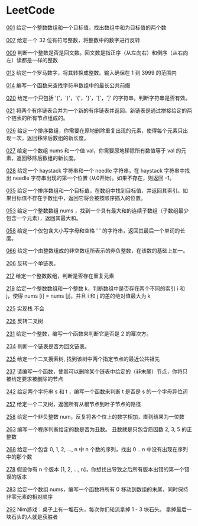 # LeetCode


[001](https://github.com/qiushui233/lintCode/blob/master/Leetcode/leet001.java)
给定一个整数数组和一个目标值，找出数组中和为目标值的两个数

[007](https://github.com/qiushui233/lintCode/blob/master/Leetcode/leet007.java)
给定一个 32 位有符号整数，将整数中的数字进行反转

[009](https://github.com/qiushui233/lintCode/blob/master/Leetcode/leet009.java)
判断一个整数是否是回文数。回文数是指正序（从左向右）和倒序（从右向左）读都是一样的整数

[013](https://github.com/qiushui233/lintCode/blob/master/Leetcode/leet013.java)
给定一个罗马数字，将其转换成整数。输入确保在 1 到 3999 的范围内

[014](https://github.com/qiushui233/lintCode/blob/master/Leetcode/leet014.java)
编写一个函数来查找字符串数组中的最长公共前缀

[020](https://github.com/qiushui233/lintCode/blob/master/Leetcode/leet020.java)
给定一个只包括 '('，')'，'{'，'}'，'['，']' 的字符串，判断字符串是否有效。

[021](https://github.com/qiushui233/lintCode/blob/master/Leetcode/leet021.java)
将两个有序链表合并为一个新的有序链表并返回。新链表是通过拼接给定的两个链表的所有节点组成的。

[026](https://github.com/qiushui233/lintCode/blob/master/Leetcode/leet026.java)
给定一个排序数组，你需要在原地删除重复出现的元素，使得每个元素只出现一次，返回移除后数组的新长度。

[027](https://github.com/qiushui233/lintCode/blob/master/Leetcode/leet027.java)
给定一个数组 nums 和一个值 val，你需要原地移除所有数值等于 val 的元素，返回移除后数组的新长度。

[028](https://github.com/qiushui233/lintCode/blob/master/Leetcode/leet028.java)
给定一个 haystack 字符串和一个 needle 字符串，在 haystack 字符串中找出 needle 字符串出现的第一个位置 (从0开始)。如果不存在，则返回  -1。

[035](https://github.com/qiushui233/lintCode/blob/master/Leetcode/leet035.java)
 给定一个排序数组和一个目标值，在数组中找到目标值，并返回其索引。如果目标值不存在于数组中，返回它将会被按顺序插入的位置。

[053](https://github.com/qiushui233/LeetCode/blob/master/src/Leetcode/leet053.java)
 给定一个整数数组 nums ，找到一个具有最大和的连续子数组（子数组最少包含一个元素），返回其最大和。

[058](https://github.com/qiushui233/LeetCode/blob/master/src/Leetcode/leet058.java)
给定一个仅包含大小写字母和空格 ' ' 的字符串，返回其最后一个单词的长度。

[066](https://github.com/qiushui233/LeetCode/blob/master/src/Leetcode/leet066.java)
给定一个由整数组成的非空数组所表示的非负整数，在该数的基础上加一。

[206](https://github.com/qiushui233/lintCode/blob/master/Leetcode/leet206.java)
反转一个单链表。

[217](https://github.com/qiushui233/lintCode/blob/master/Leetcode/leet217.java)
给定一个整数数组，判断是否存在重复元素

[219](https://github.com/qiushui233/lintCode/blob/master/Leetcode/leet219.java)
给定一个整数数组和一个整数 k，判断数组中是否存在两个不同的索引 i 和 j，使得 nums [i] = nums [j]，并且 i 和 j 的差的绝对值最大为 k

[225](https://github.com/qiushui233/lintCode/blob/master/Leetcode/leet225.java)
实现栈  不会

[226](https://github.com/qiushui233/lintCode/blob/master/Leetcode/leet226.java)
反转二叉树

[231](https://github.com/qiushui233/lintCode/blob/master/Leetcode/leet231.java)
给定一个整数，编写一个函数来判断它是否是 2 的幂次方。

[234](https://github.com/qiushui233/lintCode/blob/master/Leetcode/leet234.java)
判断一个链表是否为回文链表。

[235](https://github.com/qiushui233/lintCode/blob/master/Leetcode/leet235.java)
给定一个二叉搜索树, 找到该树中两个指定节点的最近公共祖先

[237](https://github.com/qiushui233/lintCode/blob/master/Leetcode/leet237.java)
请编写一个函数，使其可以删除某个链表中给定的（非末尾）节点，你将只被给定要求被删除的节点

[242](https://github.com/qiushui233/lintCode/blob/master/Leetcode/leet242.java)
给定两个字符串 s 和 t ，编写一个函数来判断 t 是否是 s 的一个字母异位词

[257](https://github.com/qiushui233/lintCode/blob/master/Leetcode/leet257.java)
给定一个二叉树，返回所有从根节点到叶子节点的路径

[258](https://github.com/qiushui233/lintCode/blob/master/Leetcode/leet258.java)
给定一个非负整数 num，反复将各个位上的数字相加，直到结果为一位数

[263](https://github.com/qiushui233/lintCode/blob/master/Leetcode/leet263.java)
编写一个程序判断给定的数是否为丑数。
丑数就是只包含质因数 2, 3, 5 的正整数

[268](https://github.com/qiushui233/lintCode/blob/master/Leetcode/leet268.java)
给定一个包含 0, 1, 2, ..., n 中 n 个数的序列，找出 0 .. n 中没有出现在序列中的那个数

[278](https://github.com/qiushui233/lintCode/blob/master/Leetcode/leet278.java)
假设你有 n 个版本 [1, 2, ..., n]，你想找出导致之后所有版本出错的第一个错误的版本

[283](https://github.com/qiushui233/lintCode/blob/master/Leetcode/leet283.java)
给定一个数组 nums，编写一个函数将所有 0 移动到数组的末尾，同时保持非零元素的相对顺序

[292](https://github.com/qiushui233/lintCode/blob/master/Leetcode/leet292.java)
Nim游戏：桌子上有一堆石头，每次你们轮流拿掉 1 - 3 块石头。 拿掉最后一块石头的人就是获胜者
